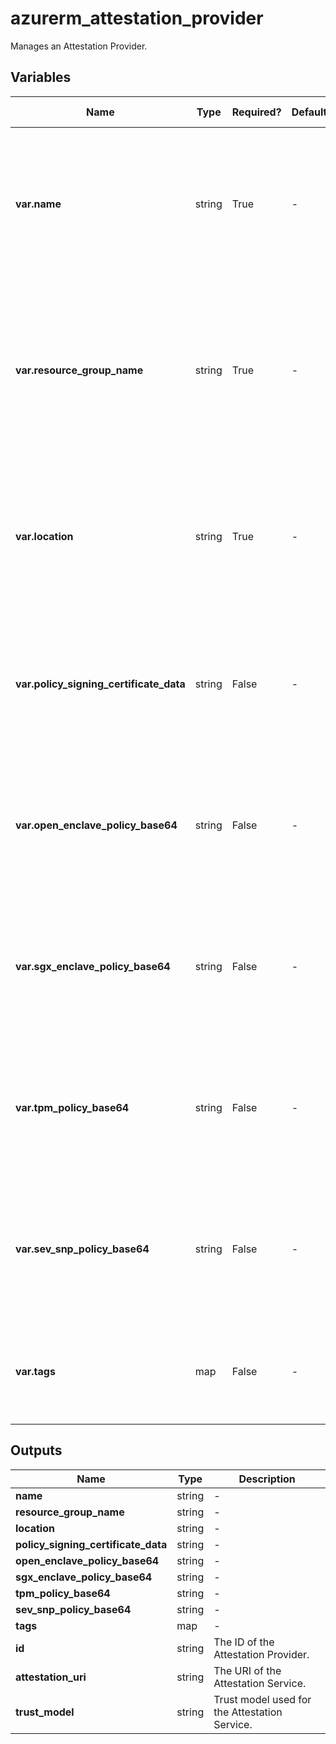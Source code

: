 # azurerm_attestation_provider

Manages an Attestation Provider.

## Variables

| Name | Type | Required? | Default  | possible values | Description |
| ---- | ---- | --------- | -------- | ----------- | ----------- |
| **var.name** | string | True | -  |  -  | The name which should be used for this Attestation Provider. Changing this forces a new resource to be created. | 
| **var.resource_group_name** | string | True | -  |  -  | The name of the Resource Group where the attestation provider should exist. Changing this forces a new resource to be created. | 
| **var.location** | string | True | -  |  -  | The Azure Region where the Attestation Provider should exist. Changing this forces a new resource to be created. | 
| **var.policy_signing_certificate_data** | string | False | -  |  -  | A valid X.509 certificate (Section 4 of [RFC4648](https://tools.ietf.org/html/rfc4648)). Changing this forces a new resource to be created. | 
| **var.open_enclave_policy_base64** | string | False | -  |  -  | Specifies the base64 URI Encoded RFC 7519 JWT that should be used for the Attestation Policy. | 
| **var.sgx_enclave_policy_base64** | string | False | -  |  -  | Specifies the base64 URI Encoded RFC 7519 JWT that should be used for the Attestation Policy. | 
| **var.tpm_policy_base64** | string | False | -  |  -  | Specifies the base64 URI Encoded RFC 7519 JWT that should be used for the Attestation Policy. | 
| **var.sev_snp_policy_base64** | string | False | -  |  -  | Specifies the base64 URI Encoded RFC 7519 JWT that should be used for the Attestation Policy. | 
| **var.tags** | map | False | -  |  -  | A mapping of tags which should be assigned to the Attestation Provider. | 



## Outputs

| Name | Type | Description |
| ---- | ---- | --------- | 
| **name** | string  | - | 
| **resource_group_name** | string  | - | 
| **location** | string  | - | 
| **policy_signing_certificate_data** | string  | - | 
| **open_enclave_policy_base64** | string  | - | 
| **sgx_enclave_policy_base64** | string  | - | 
| **tpm_policy_base64** | string  | - | 
| **sev_snp_policy_base64** | string  | - | 
| **tags** | map  | - | 
| **id** | string  | The ID of the Attestation Provider. | 
| **attestation_uri** | string  | The URI of the Attestation Service. | 
| **trust_model** | string  | Trust model used for the Attestation Service. | 